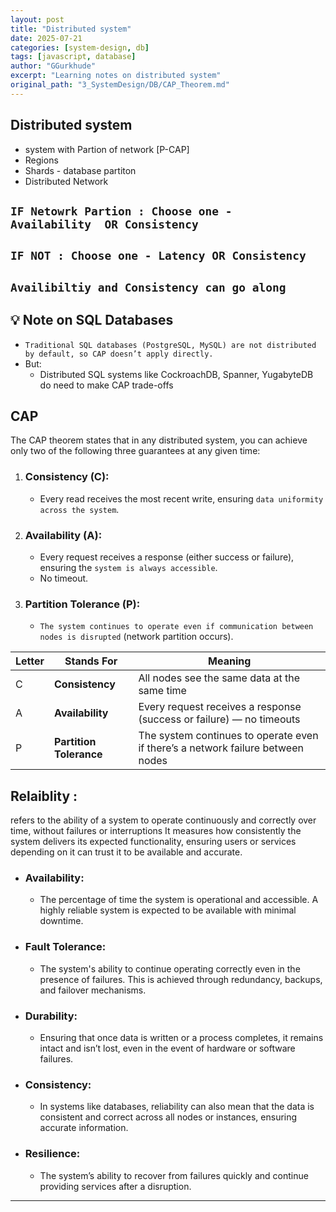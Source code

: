 ```yaml
---
layout: post
title: "Distributed system"
date: 2025-07-21
categories: [system-design, db]
tags: [javascript, database]
author: "GGurkhude"
excerpt: "Learning notes on distributed system"
original_path: "3_SystemDesign/DB/CAP_Theorem.md"
---
```


## Distributed system 
- system with Partion of network  [P-CAP]
- Regions
- Shards - database partiton
- Distributed Network

## `IF Netowrk Partion : Choose one -  Availability  OR Consistency`
## `IF NOT : Choose one - Latency OR Consistency`
## `Availibiltiy and Consistency can go along`


## 💡 Note on SQL Databases
- `Traditional SQL databases (PostgreSQL, MySQL) are not distributed by default, so CAP doesn’t apply directly.`
- But:
   - Distributed SQL systems like CockroachDB, Spanner, YugabyteDB do need to make CAP trade-offs
## CAP
The CAP theorem states that in any distributed system, you can achieve only two of the following three guarantees at any given time:

1. ### Consistency (C): 
    - Every read receives the most recent write, ensuring `data uniformity across the system`.
2. ### Availability (A): 
    - Every request receives a response (either success or failure), ensuring the `system is always accessible`. 
    - No timeout.
3. ### Partition Tolerance (P): 
    - `The system continues to operate even if communication between nodes is disrupted` (network partition occurs).

| Letter | Stands For              | Meaning                                                                         |
| ------ | ----------------------- | ------------------------------------------------------------------------------- |
| C      | **Consistency**         | All nodes see the same data at the same time                                    |
| A      | **Availability**        | Every request receives a response (success or failure) — no timeouts            |
| P      | **Partition Tolerance** | The system continues to operate even if there’s a network failure between nodes |


## Relaiblity :
refers to the ability of a system to operate continuously and correctly over time, without failures or interruptions
It measures how consistently the system delivers its expected functionality, ensuring users or services depending on it can trust it to be available and accurate.

  - ### Availability: 
    - The percentage of time the system is operational and accessible. A highly reliable system is expected to be available with minimal downtime.

 - ### Fault Tolerance: 
    - The system's ability to continue operating correctly even in the presence of failures. This is achieved through redundancy, backups, and failover mechanisms.

- ### Durability: 
   - Ensuring that once data is written or a process completes, it remains intact and isn’t lost, even in the event of hardware or software failures.

- ### Consistency: 
   - In systems like databases, reliability can also mean that the data is consistent and correct across all nodes or instances, ensuring accurate information.

- ### Resilience: 
  - The system’s ability to recover from failures quickly and continue providing services after a disruption.
-----
